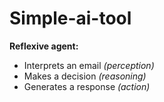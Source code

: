 # **Simple-ai-tool**

**Reflexive agent:**
- Interprets an email *(perception)*
- Makes a decision *(reasoning)*
- Generates a response *(action)*
